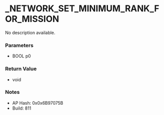 # _NETWORK_SET_MINIMUM_RANK_FOR_MISSION

No description available.

### Parameters
* BOOL p0

### Return Value
* void

### Notes
* AP Hash: 0x0x6B97075B
* Build: 811

